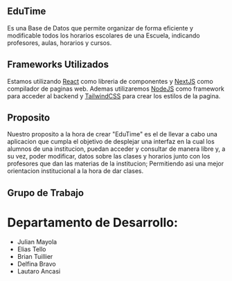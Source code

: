 ## EduTime

Es una Base de Datos que permite organizar de forma eficiente y modificable todos los horarios escolares de una Escuela, indicando profesores, aulas, horarios y cursos.

## Frameworks Utilizados

Estamos utilizando [React](https://react.dev/reference/react) como libreria de componentes y [NextJS](https://nextjs.org/docs/getting-started/installation) como compilador de paginas web.
Ademas utilizaremos [NodeJS](https://nodejs.org/api/) como framework para acceder al backend y [TailwindCSS](https://tailwindcss.com/docs/installation) para crear los estilos de la pagina.

## Proposito

Nuestro proposito a la hora de crear "EduTime" es el de llevar a cabo una aplicacion que cumpla el objetivo de desplejar una interfaz en la cual los alumnos de una institucion, puedan acceder y consultar de manera libre y, a su vez, poder modificar, datos sobre las clases y horarios junto con los profesores que dan las materias de la institucion; Permitiendo asi una mejor orientacion institucional a la hora de dar clases.

## Grupo de Trabajo

# Departamento de Desarrollo:

* Julian Mayola
* Elias Tello
* Brian Tuillier
* Delfina Bravo
* Lautaro Ancasi


